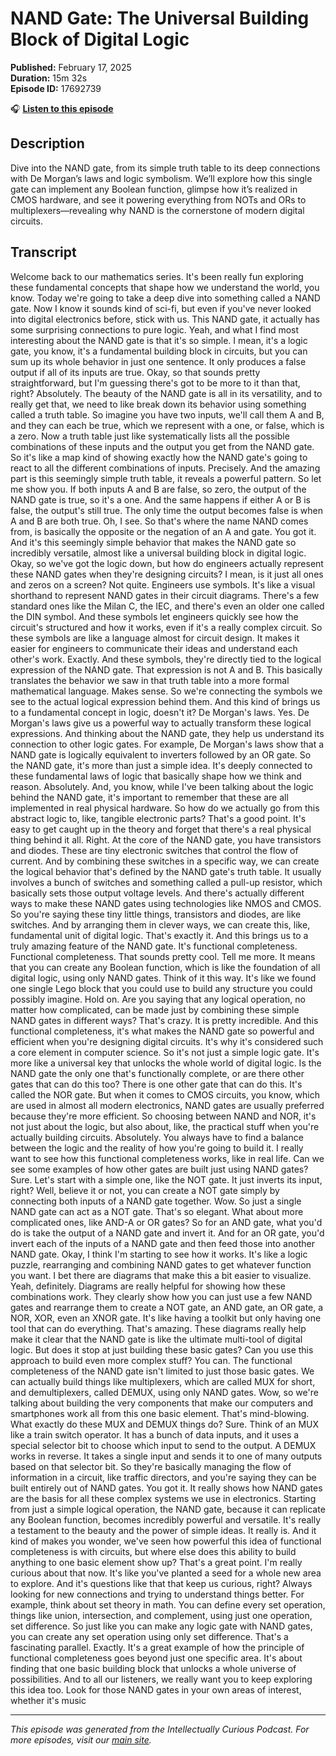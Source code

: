 # NAND Gate: The Universal Building Block of Digital Logic

**Published:** February 17, 2025  
**Duration:** 15m 32s  
**Episode ID:** 17692739

🎧 **[Listen to this episode](https://intellectuallycurious.buzzsprout.com/2529712/episodes/17692739-nand-gate-the-universal-building-block-of-digital-logic)**

## Description

Dive into the NAND gate, from its simple truth table to its deep connections with De Morgan’s laws and logic symbolism. We’ll explore how this single gate can implement any Boolean function, glimpse how it’s realized in CMOS hardware, and see it powering everything from NOTs and ORs to multiplexers—revealing why NAND is the cornerstone of modern digital circuits.

## Transcript

Welcome back to our mathematics series. It's been really fun exploring these fundamental concepts that shape how we understand the world, you know. Today we're going to take a deep dive into something called a NAND gate. Now I know it sounds kind of sci-fi, but even if you've never looked into digital electronics before, stick with us. This NAND gate, it actually has some surprising connections to pure logic. Yeah, and what I find most interesting about the NAND gate is that it's so simple. I mean, it's a logic gate, you know, it's a fundamental building block in circuits, but you can sum up its whole behavior in just one sentence. It only produces a false output if all of its inputs are true. Okay, so that sounds pretty straightforward, but I'm guessing there's got to be more to it than that, right? Absolutely. The beauty of the NAND gate is all in its versatility, and to really get that, we need to like break down its behavior using something called a truth table. So imagine you have two inputs, we'll call them A and B, and they can each be true, which we represent with a one, or false, which is a zero. Now a truth table just like systematically lists all the possible combinations of these inputs and the output you get from the NAND gate. So it's like a map kind of showing exactly how the NAND gate's going to react to all the different combinations of inputs. Precisely. And the amazing part is this seemingly simple truth table, it reveals a powerful pattern. So let me show you. If both inputs A and B are false, so zero, the output of the NAND gate is true, so it's a one. And the same happens if either A or B is false, the output's still true. The only time the output becomes false is when A and B are both true. Oh, I see. So that's where the name NAND comes from, is basically the opposite or the negation of an A and gate. You got it. And it's this seemingly simple behavior that makes the NAND gate so incredibly versatile, almost like a universal building block in digital logic. Okay, so we've got the logic down, but how do engineers actually represent these NAND gates when they're designing circuits? I mean, is it just all ones and zeros on a screen? Not quite. Engineers use symbols. It's like a visual shorthand to represent NAND gates in their circuit diagrams. There's a few standard ones like the Milan C, the IEC, and there's even an older one called the DIN symbol. And these symbols let engineers quickly see how the circuit's structured and how it works, even if it's a really complex circuit. So these symbols are like a language almost for circuit design. It makes it easier for engineers to communicate their ideas and understand each other's work. Exactly. And these symbols, they're directly tied to the logical expression of the NAND gate. That expression is not A and B. This basically translates the behavior we saw in that truth table into a more formal mathematical language. Makes sense. So we're connecting the symbols we see to the actual logical expression behind them. And this kind of brings us to a fundamental concept in logic, doesn't it? De Morgan's laws. Yes. De Morgan's laws give us a powerful way to actually transform these logical expressions. And thinking about the NAND gate, they help us understand its connection to other logic gates. For example, De Morgan's laws show that a NAND gate is logically equivalent to inverters followed by an OR gate. So the NAND gate, it's more than just a simple idea. It's deeply connected to these fundamental laws of logic that basically shape how we think and reason. Absolutely. And, you know, while I've been talking about the logic behind the NAND gate, it's important to remember that these are all implemented in real physical hardware. So how do we actually go from this abstract logic to, like, tangible electronic parts? That's a good point. It's easy to get caught up in the theory and forget that there's a real physical thing behind it all. Right. At the core of the NAND gate, you have transistors and diodes. These are tiny electronic switches that control the flow of current. And by combining these switches in a specific way, we can create the logical behavior that's defined by the NAND gate's truth table. It usually involves a bunch of switches and something called a pull-up resistor, which basically sets those output voltage levels. And there's actually different ways to make these NAND gates using technologies like NMOS and CMOS. So you're saying these tiny little things, transistors and diodes, are like switches. And by arranging them in clever ways, we can create this, like, fundamental unit of digital logic. That's exactly it. And this brings us to a truly amazing feature of the NAND gate. It's functional completeness. Functional completeness. That sounds pretty cool. Tell me more. It means that you can create any Boolean function, which is like the foundation of all digital logic, using only NAND gates. Think of it this way. It's like we found one single Lego block that you could use to build any structure you could possibly imagine. Hold on. Are you saying that any logical operation, no matter how complicated, can be made just by combining these simple NAND gates in different ways? That's crazy. It is pretty incredible. And this functional completeness, it's what makes the NAND gate so powerful and efficient when you're designing digital circuits. It's why it's considered such a core element in computer science. So it's not just a simple logic gate. It's more like a universal key that unlocks the whole world of digital logic. Is the NAND gate the only one that's functionally complete, or are there other gates that can do this too? There is one other gate that can do this. It's called the NOR gate. But when it comes to CMOS circuits, you know, which are used in almost all modern electronics, NAND gates are usually preferred because they're more efficient. So choosing between NAND and NOR, it's not just about the logic, but also about, like, the practical stuff when you're actually building circuits. Absolutely. You always have to find a balance between the logic and the reality of how you're going to build it. I really want to see how this functional completeness works, like in real life. Can we see some examples of how other gates are built just using NAND gates? Sure. Let's start with a simple one, like the NOT gate. It just inverts its input, right? Well, believe it or not, you can create a NOT gate simply by connecting both inputs of a NAND gate together. Wow. So just a single NAND gate can act as a NOT gate. That's so elegant. What about more complicated ones, like AND-A or OR gates? So for an AND gate, what you'd do is take the output of a NAND gate and invert it. And for an OR gate, you'd invert each of the inputs of a NAND gate and then feed those into another NAND gate. Okay, I think I'm starting to see how it works. It's like a logic puzzle, rearranging and combining NAND gates to get whatever function you want. I bet there are diagrams that make this a bit easier to visualize. Yeah, definitely. Diagrams are really helpful for showing how these combinations work. They clearly show how you can just use a few NAND gates and rearrange them to create a NOT gate, an AND gate, an OR gate, a NOR, XOR, even an XNOR gate. It's like having a toolkit but only having one tool that can do everything. That's amazing. These diagrams really help make it clear that the NAND gate is like the ultimate multi-tool of digital logic. But does it stop at just building these basic gates? Can you use this approach to build even more complex stuff? You can. The functional completeness of the NAND gate isn't limited to just those basic gates. We can actually build things like multiplexers, which are called MUX for short, and demultiplexers, called DEMUX, using only NAND gates. Wow, so we're talking about building the very components that make our computers and smartphones work all from this one basic element. That's mind-blowing. What exactly do these MUX and DEMUX things do? Sure. Think of an MUX like a train switch operator. It has a bunch of data inputs, and it uses a special selector bit to choose which input to send to the output. A DEMUX works in reverse. It takes a single input and sends it to one of many outputs based on that selector bit. So they're basically managing the flow of information in a circuit, like traffic directors, and you're saying they can be built entirely out of NAND gates. You got it. It really shows how NAND gates are the basis for all these complex systems we use in electronics. Starting from just a simple logical operation, the NAND gate, because it can replicate any Boolean function, becomes incredibly powerful and versatile. It's really a testament to the beauty and the power of simple ideas. It really is. And it kind of makes you wonder, we've seen how powerful this idea of functional completeness is with circuits, but where else does this ability to build anything to one basic element show up? That's a great point. I'm really curious about that now. It's like you've planted a seed for a whole new area to explore. And it's questions like that that keep us curious, right? Always looking for new connections and trying to understand things better. For example, think about set theory in math. You can define every set operation, things like union, intersection, and complement, using just one operation, set difference. So just like you can make any logic gate with NAND gates, you can create any set operation using only set difference. That's a fascinating parallel. Exactly. It's a great example of how the principle of functional completeness goes beyond just one specific area. It's about finding that one basic building block that unlocks a whole universe of possibilities. And to all our listeners, we really want you to keep exploring this idea too. Look for those NAND gates in your own areas of interest, whether it's music

---
*This episode was generated from the Intellectually Curious Podcast. For more episodes, visit our [main site](https://intellectuallycurious.buzzsprout.com).*
